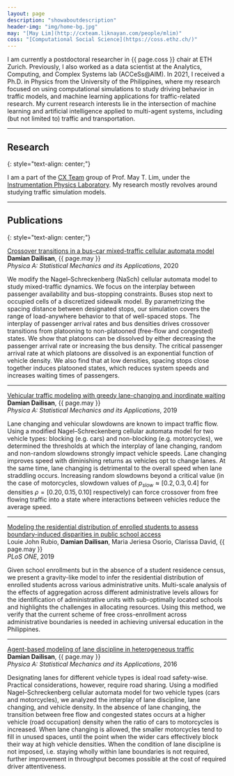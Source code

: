 ```yaml
---
layout: page
description: "showaboutdescription"
header-img: "img/home-bg.jpg"
may: "[May Lim](http://cxteam.liknayan.com/people/mlim)"
coss: "[Computational Social Science](https://coss.ethz.ch/)"
---
```


I am currently a postdoctoral researcher in {{ page.coss }} chair at ETH Zurich.
Previously, I also worked as a data scientist at the Analytics, Computing, and Complex Systems lab (ACCeSs@AIM).
In 2021, I received a Ph.D. in Physics from the University of the Philippines, where my research focused on using computational simulations to study driving behavior in traffic models, and machine learning applications for traffic-related research.
My current research interests lie in the intersection of machine learning and artificial intelligence applied to multi-agent systems, including (but not limited to) traffic and transportation.

---

## Research
{: style="text-align: center;"}

I am a part of the <a href="http://cxteam.liknayan.com">CX Team</a> group of Prof. May T. Lim, under the <a href="https://sites.google.com/site/instrumentationphysicslab/">Instrumentation Physics Laboratory</a>.
My research mostly revolves around studying traffic simulation models.

---
## Publications
{: style="text-align: center;"}

[Crossover transitions in a bus–car mixed-traffic cellular automata model](https://doi.org/10.1016/j.physa.2020.124861)\
**Damian Dailisan**,  {{ page.may }}\
*Physica A: Statistical Mechanics and its Applications*, 2020

We modify the Nagel–Schreckenberg (NaSch) cellular automata model to study mixed-traffic dynamics.
We focus on the interplay between passenger availability and bus-stopping constraints.
Buses stop next to occupied cells of a discretized sidewalk model.
By parametrizing the spacing distance between designated stops, our simulation covers the range of load-anywhere behavior to that of well-spaced stops.
The interplay of passenger arrival rates and bus densities drives crossover transitions from platooning to non-platooned (free-flow and congested) states.
We show that platoons can be dissolved by either decreasing the passenger arrival rate or increasing the bus density.
The critical passenger arrival rate at which platoons are dissolved is an exponential function of vehicle density.
We also find that at low densities, spacing stops close together induces platooned states, which reduces system speeds and increases waiting times of passengers.

---

[Vehicular traffic modeling with greedy lane-changing and inordinate waiting](https://doi.org/10.1016/j.physa.2019.01.107)\
**Damian Dailisan**,  {{ page.may }}\
*Physica A: Statistical Mechanics and its Applications*, 2019

Lane changing and vehicular slowdowns are known to impact traffic flow.
Using a modified Nagel–Schreckenberg cellular automata model for two vehicle types: blocking (e.g. cars) and non-blocking (e.g. motorcycles), we determined the thresholds at which the interplay of lane changing, random and non-random slowdowns strongly impact vehicle speeds.
Lane changing improves speed with diminishing returns as vehicles opt to change lanes.
At the same time, lane changing is detrimental to the overall speed when lane straddling occurs.
Increasing random slowdowns beyond a critical value (in the case of motorcycles, slowdown values of $p_{slow}\approx[0.2,0.3,0.4]$ for densities $\rho=[0.20, 0.15, 0.10]$ respectively) can force crossover from free flowing traffic into a state where interactions between vehicles reduce the average speed.
				
---

[Modeling the residential distribution of enrolled students to assess boundary-induced disparities in public school access](https://doi.org/10.1371/journal.pone.0222766)\
Louie John Rubio, **Damian Dailisan**, Maria Jeriesa Osorio, Clarissa David, {{ page.may }}\
*PLoS ONE*, 2019

Given school enrollments but in the absence of a student residence census, we present a gravity-like model to infer the residential distribution of enrolled students across various administrative units.
Multi-scale analysis of the effects of aggregation across different administrative levels allows for the identification of administrative units with sub-optimally located schools and highlights the challenges in allocating resources.
Using this method, we verify that the current scheme of free cross-enrollment across administrative boundaries is needed in achieving universal education in the Philippines.

---

[Agent-based modeling of lane discipline in heterogeneous traffic](https://doi.org/10.1016/j.physa.2016.03.104)\
**Damian Dailisan**,  {{ page.may }}\
*Physica A: Statistical Mechanics and its Applications*, 2016

Designating lanes for different vehicle types is ideal road safety-wise.
Practical considerations, however, require road sharing.
Using a modified Nagel–Schreckenberg cellular automata model for two vehicle types (cars and motorcycles), we analyzed the interplay of lane discipline, lane changing, and vehicle density.
In the absence of lane changing, the transition between free flow and congested states occurs at a higher vehicle (road occupation) density when the ratio of cars to motorcycles is increased.
When lane changing is allowed, the smaller motorcycles tend to fill in unused spaces, until the point when the wider cars effectively block their way at high vehicle densities.
When the condition of lane discipline is not imposed, i.e. staying wholly within lane boundaries is not required, further improvement in throughput becomes possible at the cost of required driver attentiveness.
